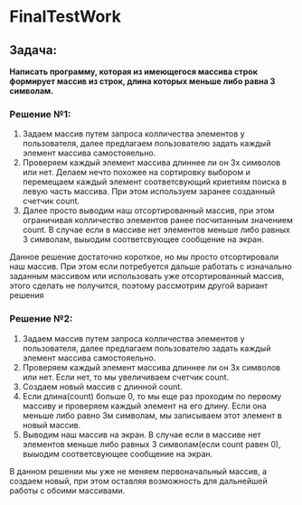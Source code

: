 # FinalTestWork
## Задача:
**Написать программу, которая из имеющегося массива строк формирует массив из строк, длина которых меньше либо равна 3 символам.**
### Решение №1:
1. Задаем массив путем запроса колличества элементов у пользователя, далее предлагаем пользователю задать каждый элемент массива самостояельно.
2. Проверяем каждый элемент массива длиннее ли он 3х символов или нет. Делаем нечто похожее на сортировку выбором и перемещаем каждый элемент соответсвующий криетиям поиска в левую часть массива. При этом используем заранее созданный счетчик count.
3. Далее просто выводим наш отсортированный массив, при этом ограничивая колличество элементов ранее посчитанным значением count. В случае если в массиве нет элементов меньше либо равных 3 символам, выыодим соответсвующее сообщение на экран.

Данное решение достаточно короткое, но мы просто отсортировали наш массив. При этом если потребуется дальше работать с изначально заданным массивом или использовать уже отсортированный массив, этого сделать не получится, поэтому рассмотрим другой вариант решения

### Решение №2:
1. Задаем массив путем запроса колличества элементов у пользователя, далее предлагаем пользователю задать каждый элемент массива самостояельно.
2. Проверяем каждый элемент массива длиннее ли он 3х символов или нет. Если нет, то мы увеличиваем счетчик count.
3. Создаем новый массив с длинной count.
4. Если длина(count) больше 0, то мы еще раз проходим по первому массиву и проверяем каждый элемент на его длину. Если она меньше либо равно 3м символам, мы записываем этот элемент в новый массив.
5. Выводим наш массив на экран. В случае если в массиве нет элементов меньше либо равных 3 символам(если count равен 0), выыодим соответсвующее сообщение на экран.

В данном решении мы уже не меняем первоначальный массив, а создаем новый, при этом оставляя возможность для дальнейшей работы с обоими массивами.
